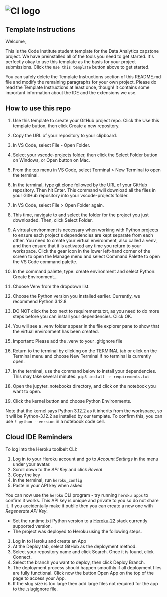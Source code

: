 # ![CI logo](https://codeinstitute.s3.amazonaws.com/fullstack/ci_logo_small.png)

## Template Instructions

Welcome,

This is the Code Institute student template for the Data Analytics capstone project. We have preinstalled all of the tools you need to get started. It's perfectly okay to use this template as the basis for your project submissions. Click the `Use this template` button above to get started.

You can safely delete the Template Instructions section of this README.md file and modify the remaining paragraphs for your own project. Please do read the Template Instructions at least once, though! It contains some important information about the IDE and the extensions we use.

## How to use this repo

1. Use this template to create your GitHub project repo. Click the Use this template button, then click Create a new repository.

1. Copy the URL of your repository to your clipboard.

1. In VS Code, select File - Open Folder.

1. Select your vscode-projects folder, then click the Select Folder button on Windows, or Open button on Mac.

1. From the top menu in VS Code, select Terminal > New Terminal to open the terminal.

1. In the terminal, type git clone followed by the URL of your GitHub repository. Then hit Enter. This command will download all the files in your GitHub repository into your vscode-projects folder.

1. In VS Code, select File > Open Folder again.

1. This time, navigate to and select the folder for the project you just downloaded. Then, click Select Folder.

1. A virtual environment is necessary when working with Python projects to ensure each project's dependencies are kept separate from each other. You need to create your virtual environment, also called a venv, and then ensure that it is activated any time you return to your workspace.
Click the gear icon in the lower left-hand corner of the screen to open the Manage menu and select Command Palette to open the VS Code command palette.

1. In the command palette, type: create environment and select Python: Create Environment…

1. Choose Venv from the dropdown list.

1. Choose the Python version you installed earlier. Currently, we recommend Python 3.12.8

1. DO NOT click the box next to requirements.txt, as you need to do more steps before you can install your dependencies. Click OK.

1. You will see a .venv folder appear in the file explorer pane to show that the virtual environment has been created.

1. Important: Please add the .venv to your .gitignore file

1. Return to the terminal by clicking on the TERMINAL tab or click on the Terminal menu and choose New Terminal if no terminal is currently open.

1. In the terminal, use the command below to install your dependencies. This may take several minutes.
 `pip3 install -r requirements.txt`

1. Open the jupyter_notebooks directory, and click on the notebook you want to open.

1. Click the kernel button and choose Python Environments.

Note that the kernel says Python 3.12.2 as it inherits from the workspace, so it will be Python-3.12.2 as installed by our template. To confirm this, you can use `! python --version` in a notebook code cell.

## Cloud IDE Reminders

To log into the Heroku toolbelt CLI:

1. Log in to your Heroku account and go to _Account Settings_ in the menu under your avatar.
2. Scroll down to the _API Key_ and click _Reveal_
3. Copy the key
4. In the terminal, run `heroku_config`
5. Paste in your API key when asked

You can now use the `heroku` CLI program - try running `heroku apps` to confirm it works. This API key is unique and private to you so do not share it. If you accidentally make it public then you can create a new one with _Regenerate API Key_.

* Set the runtime.txt Python version to a [Heroku-22](https://devcenter.heroku.com/articles/python-support#supported-runtimes) stack currently supported version.
* The project was deployed to Heroku using the following steps.

1. Log in to Heroku and create an App
2. At the Deploy tab, select GitHub as the deployment method.
3. Select your repository name and click Search. Once it is found, click Connect.
4. Select the branch you want to deploy, then click Deploy Branch.
5. The deployment process should happen smoothly if all deployment files are fully functional. Click now the button Open App on the top of the page to access your App.
6. If the slug size is too large then add large files not required for the app to the .slugignore file.
